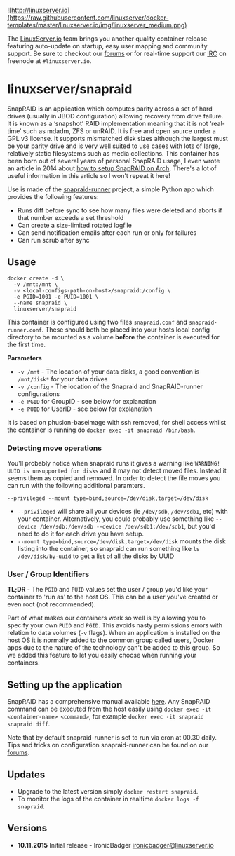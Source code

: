 ![http://linuxserver.io](https://raw.githubusercontent.com/linuxserver/docker-templates/master/linuxserver.io/img/linuxserver_medium.png)

The [LinuxServer.io](https://www.linuxserver.io/) team brings you another quality container release featuring auto-update on startup, easy user mapping and community support. Be sure to checkout our [forums](https://forum.linuxserver.io/index.php) or for real-time support our [IRC](https://www.linuxserver.io/irc/) on freenode at `#linuxserver.io`.

# linuxserver/snapraid

SnapRAID is an application which computes parity across a set of hard drives (usually in JBOD configuration) allowing recovery from drive failure. It is known as a ‘snapshot’ RAID implementation meaning that it is not ‘real-time’ such as mdadm, ZFS or unRAID. It is free and open source under a GPL v3 license. It supports mismatched disk sizes although the largest must be your parity drive and is very well suited to use cases with lots of large, relatively static filesystems such as media collections. This container has been born out of several years of personal SnapRAID usage, I even wrote an article in 2014 about [how to setup SnapRAID on Arch](https://www.linuxserver.io/index.php/2014/09/06/how-to-setup-snapraid-on-arch-linux/). There's a lot of useful information in this article so I won't repeat it here!

Use is made of the [snapraid-runner](https://github.com/Chronial/snapraid-runner) project, a simple Python app which provides the following features:

* Runs diff before sync to see how many files were deleted and aborts if that number exceeds a set threshold
* Can create a size-limited rotated logfile
* Can send notification emails after each run or only for failures
* Can run scrub after sync

## Usage

```
docker create -d \
  -v /mnt:/mnt \
  -v <local-configs-path-on-host>/snapraid:/config \
  -e PGID=1001 -e PUID=1001 \
  --name snapraid \
  linuxserver/snapraid
```

This container is configured using two files `snapraid.conf` and `snapraid-runner.conf`. These should both be placed into your hosts local config directory to be mounted as a volume **before** the container is executed for the first time.

**Parameters**
* `-v /mnt` - The location of your data disks, a good convention is `/mnt/disk*` for your data drives
* `-v /config` - The location of the Snapraid and SnapRAID-runner configurations
* `-e PGID` for GroupID - see below for explanation
* `-e PUID` for UserID - see below for explanation

It is based on phusion-baseimage with ssh removed, for shell access whilst the container is running do `docker exec -it snapraid /bin/bash`.

### Detecting move operations
You'll probably notice when snapraid runs it gives a warning like `WARNING! UUID is unsupported for disks` and it may not detect moved files. Instead it seems them as copied and removed. In order to detect the file moves you can run with the following additional paramters.

```
--privileged --mount type=bind,source=/dev/disk,target=/dev/disk
```

* `--privileged` will share all your devices (ie `/dev/sdb`, `/dev/sdb1`, etc) with your container. Alternatively, you could probably use something like `--device /dev/sdb:/dev/sdb --device /dev/sdb1:/dev/sdb1`, but you'd need to do it for each drive you have setup.
* `--mount type=bind,source=/dev/disk,target=/dev/disk` mounts the disk listing into the container, so snapraid can run something like `ls /dev/disk/by-uuid` to get a list of all the disks by UUID

### User / Group Identifiers

**TL;DR** - The `PGID` and `PUID` values set the user / group you'd like your container to 'run as' to the host OS. This can be a user you've created or even root (not recommended).

Part of what makes our containers work so well is by allowing you to specify your own `PUID` and `PGID`. This avoids nasty permissions errors with relation to data volumes (`-v` flags). When an application is installed on the host OS it is normally added to the common group called users, Docker apps due to the nature of the technology can't be added to this group. So we added this feature to let you easily choose when running your containers.

## Setting up the application

SnapRAID has a comprehensive manual available [here](http://www.snapraid.it/). Any SnapRAID command can be executed from the host easily using `docker exec -it <container-name> <command>`, for example `docker exec -it snapraid snapraid diff`.

Note that by default snapraid-runner is set to run via cron at 00.30 daily. Tips and tricks on configuration snapraid-runner can be found on our [forums](https://forum.linuxserver.io/index.php?threads/snapraid-runner-script-email-issue.97).


## Updates

* Upgrade to the latest version simply `docker restart snapraid`.
* To monitor the logs of the container in realtime `docker logs -f snapraid`.

## Versions

+ **10.11.2015** Initial release - IronicBadger <ironicbadger@linuxserver.io>
